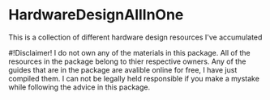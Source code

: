 # HardwareDesignAllInOne
This is a collection of different hardware design resources I've accumulated

#!Disclaimer!
I do not own any of the materials in this package. 
All of the resources in the package belong to thier respective owners. 
Any of the guides that are in the package are avalible online for free, I have just compiled them.
I can not be legally held responsible if you make a mystake while following the advice in this package. 
